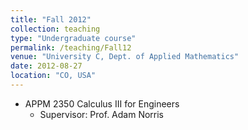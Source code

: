 ```yaml
---
title: "Fall 2012"
collection: teaching
type: "Undergraduate course"
permalink: /teaching/Fall12
venue: "University C, Dept. of Applied Mathematics"
date: 2012-08-27
location: "CO, USA"
---
```



* APPM 2350 Calculus III for Engineers
  * Supervisor: Prof. Adam Norris